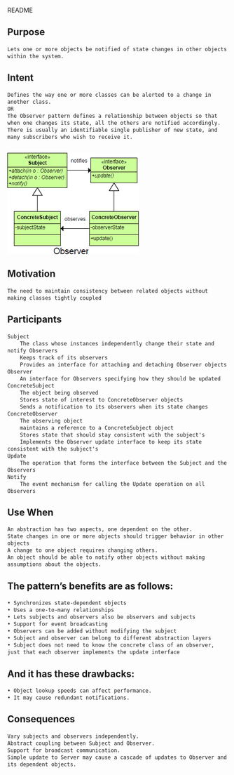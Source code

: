 README

## Purpose
	Lets one or more objects be notified of state changes in other objects within the system.

## Intent
	Defines the way one or more classes can be alerted to a change in another class.
	OR
	The Observer pattern defines a relationship between objects so that when one changes its state, all the others are notified accordingly. There is usually an identifiable single publisher of new state, and many subscribers who wish to receive it.	

##
![alt text](./Images/Observer-1.md.png "Observer")
##

## Motivation
	The need to maintain consistency between related objects without making classes tightly coupled

## Participants
	Subject
		The class whose instances independently change their state and notify Observers
		Keeps track of its observers
		Provides an interface for attaching and detaching Observer objects
	Observer		
		An interface for Observers specifying how they should be updated
	ConcreteSubject
		The object being observed
		Stores state of interest to ConcreteObserver objects
		Sends a notification to its observers when its state changes
	ConcreteObserver		
		The observing object
		maintains a reference to a ConcreteSubject object
		Stores state that should stay consistent with the subject's
		Implements the Observer update interface to keep its state consistent with the subject's
	Update
		The operation that forms the interface between the Subject and the Observers
	Notify
		The event mechanism for calling the Update operation on all Observers

## Use When	
	An abstraction has two aspects, one dependent on the other.
	State changes in one or more objects should trigger behavior in other objects
	A change to one object requires changing others.
	An object should be able to notify other objects without making assumptions about the objects.

## The pattern’s benefits are as follows: 
	• Synchronizes state-dependent objects 
	• Uses a one-to-many relationships 
	• Lets subjects and observers also be observers and subjects
	• Support for event broadcasting
	• Observers can be added without modifying the subject
	• Subject and observer can belong to different abstraction layers
	• Subject does not need to know the concrete class of an observer, just that each observer implements the update interface
## And it has these drawbacks:
	• Object lookup speeds can affect performance. 
	• It may cause redundant notifications. 
 
## Consequences
	Vary subjects and observers independently.
	Abstract coupling between Subject and Observer.
	Support for broadcast communication.
	Simple update to Server may cause a cascade of updates to Observer and its dependent objects.
